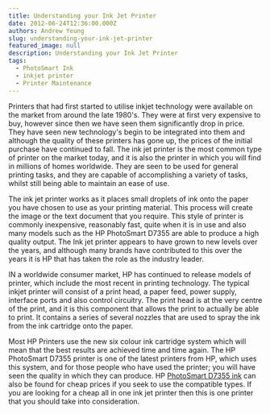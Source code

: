 ```yaml
---
title: Understanding your Ink Jet Printer
date: 2012-06-24T12:36:00.000Z
authors: Andrew Yeung
slug: understanding-your-ink-jet-printer
featured_image: null
description: Understanding your Ink Jet Printer
tags:
  - PhotoSmart Ink
  - inkjet printer
  - Printer Maintenance
---
```

Printers that had first started to utilise inkjet technology were available on the market from around the late 1980's. They were at first very expensive to buy, however since then we have seen them significantly drop in price. They have seen new technology's begin to be integrated into them and although the quality of these printers has gone up, the prices of the initial purchase have continued to fall. The ink jet printer is the most common type of printer on the market today, and it is also the printer in which you will find in millions of homes worldwide. They are seen to be used for general printing tasks, and they are capable of accomplishing a variety of tasks, whilst still being able to maintain an ease of use. 

The ink jet printer works as it places small droplets of ink onto the paper you have chosen to use as your printing material. This process will create the image or the text document that you require. This style of printer is commonly inexpensive, reasonably fast, quite when it is in use and also many models such as the HP PhotoSmart D7355 are able to produce a high quality output. The Ink jet printer appears to have grown to new levels over the years, and although many brands have contributed to this over the years it is HP that has taken the role as the industry leader.

IN a worldwide consumer market, HP has continued to release models of printer, which include the most recent in printing technology. The typical inkjet printer will consist of a print head, a paper feed, power supply, interface ports and also control circuitry. The print head is at the very centre of the print, and it is this component that allows the print to actually be able to print. It contains a series of several nozzles that are used to spray the ink from the ink cartridge onto the paper. 

Most HP Printers use the new six colour ink cartridge system which will mean that the best results are achieved time and time again. The HP PhotoSmart D7355 printer is one of the latest printers from HP, which uses this system, and for those people who have used the printer; you will have seen the quality in which they can produce. HP [PhotoSmart D7355 ink](https://www.comboink.com/hp-photosmart-d7355-ink-cartridges) can also be found for cheap prices if you seek to use the compatible types. If you are looking for a cheap all in one ink jet printer then this is one printer that you should take into consideration.